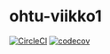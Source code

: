 # ohtu-viikko1
[![CircleCI](https://circleci.com/gh/nnecklace/ohtu-viikko1.svg?style=svg)](https://circleci.com/gh/nnecklace/ohtu-viikko1)
[![codecov](https://codecov.io/gh/nnecklace/ohtu-viikko1/branch/master/graph/badge.svg)](https://codecov.io/gh/nnecklace/ohtu-viikko1)


